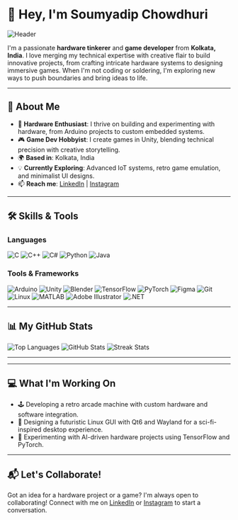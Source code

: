 # 👋 Hey, I'm Soumyadip Chowdhuri

![Header](https://i.pinimg.com/originals/83/f6/5e/83f65e8c6efc88fabfcfbb11cf63bd8a.gif)

I'm a passionate **hardware tinkerer** and **game developer** from **Kolkata, India**. I love merging my technical expertise with creative flair to build innovative projects, from crafting intricate hardware systems to designing immersive games. When I'm not coding or soldering, I'm exploring new ways to push boundaries and bring ideas to life.

---

## 🚀 About Me

- 🔧 **Hardware Enthusiast**: I thrive on building and experimenting with hardware, from Arduino projects to custom embedded systems.
- 🎮 **Game Dev Hobbyist**: I create games in Unity, blending technical precision with creative storytelling.
- 🌍 **Based in**: Kolkata, India
- 💡 **Currently Exploring**: Advanced IoT systems, retro game emulation, and minimalist UI designs.
- 📫 **Reach me**: [LinkedIn](https://www.linkedin.com/in/soumyadip-chowdhuri-b8641b250/) | [Instagram](https://instagram.com/__vulcanx_)

---

## 🛠️ Skills & Tools

### Languages
![C](https://img.shields.io/badge/-C-05122A?style=flat&logo=c&logoColor=A8B9CC) ![C++](https://img.shields.io/badge/-C++-05122A?style=flat&logo=c%2B%2B&logoColor=00599C) ![C#](https://img.shields.io/badge/-C%23-05122A?style=flat&logo=c-sharp&logoColor=239120) ![Python](https://img.shields.io/badge/-Python-05122A?style=flat&logo=python&logoColor=3776AB) ![Java](https://img.shields.io/badge/-Java-05122A?style=flat&logo=java&logoColor=007396)

### Tools & Frameworks
![Arduino](https://img.shields.io/badge/-Arduino-05122A?style=flat&logo=arduino&logoColor=00979D) ![Unity](https://img.shields.io/badge/-Unity-05122A?style=flat&logo=unity&logoColor=FFFFFF) ![Blender](https://img.shields.io/badge/-Blender-05122A?style=flat&logo=blender&logoColor=F28C38) ![TensorFlow](https://img.shields.io/badge/-TensorFlow-05122A?style=flat&logo=tensorflow&logoColor=FF6F00) ![PyTorch](https://img.shields.io/badge/-PyTorch-05122A?style=flat&logo=pytorch&logoColor=EE4C2C) ![Figma](https://img.shields.io/badge/-Figma-05122A?style=flat&logo=figma&logoColor=F24E1E) ![Git](https://img.shields.io/badge/-Git-05122A?style=flat&logo=git&logoColor=F05032) ![Linux](https://img.shields.io/badge/-Linux-05122A?style=flat&logo=linux&logoColor=FCC624) ![MATLAB](https://img.shields.io/badge/-MATLAB-05122A?style=flat&logo=mathworks&logoColor=0076A8) ![Adobe Illustrator](https://img.shields.io/badge/-Illustrator-05122A?style=flat&logo=adobe-illustrator&logoColor=FF9A00) ![.NET](https://img.shields.io/badge/-.NET-05122A?style=flat&logo=dot-net&logoColor=512BD4)

---

## 📊 My GitHub Stats

![Top Languages](https://github-readme-stats.vercel.app/api/top-langs?username=vulcanx-2003&show_icons=true&locale=en&layout=compact&theme=radical)
![GitHub Stats](https://github-readme-stats.vercel.app/api?username=vulcanx-2003&show_icons=true&locale=en&theme=radical)
![Streak Stats](https://github-readme-streak-stats.herokuapp.com/?user=vulcanx-2003&theme=radical)

---

---

## 💻 What I'm Working On

- 🕹️ Developing a retro arcade machine with custom hardware and software integration.
- 🎨 Designing a futuristic Linux GUI with Qt6 and Wayland for a sci-fi-inspired desktop experience.
- 🤖 Experimenting with AI-driven hardware projects using TensorFlow and PyTorch.

---

## 📬 Let's Collaborate!

Got an idea for a hardware project or a game? I'm always open to collaborating! Connect with me on [LinkedIn](https://www.linkedin.com/in/soumyadip-chowdhuri-b8641b250/) or [Instagram](https://instagram.com/__vulcanx_) to start a conversation.
